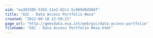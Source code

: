 ```yaml
---
uid: "ea303305-53b5-11e2-82c1-5c969d8d366f"
title: "GSC - Data Access Portfolio #esa"
created: "2012-09-18 12:59:21"
page_url: "http://gmesdata.esa.int/web/gsc/data-access-portfolio"
filename: "GSC - Data Access Portfolio #esa.html"
---
```

